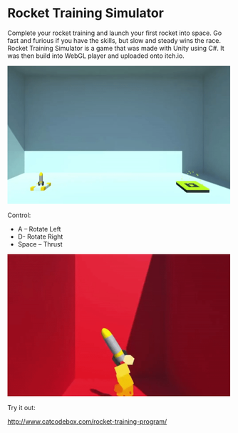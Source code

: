 # Rocket Training Simulator
Complete your rocket training and launch your first rocket into space. Go fast and furious if you have the skills, but slow and steady wins the race. Rocket Training Simulator is a game that was made with Unity using C#. It was then build into WebGL player and uploaded onto itch.io.

<img src="git-imgs/basic.gif" width="500" />

Control:
- A – Rotate Left
- D- Rotate Right
- Space – Thrust

<img src="git-imgs/hard.gif" width="500" />

Try it out:

http://www.catcodebox.com/rocket-training-program/
